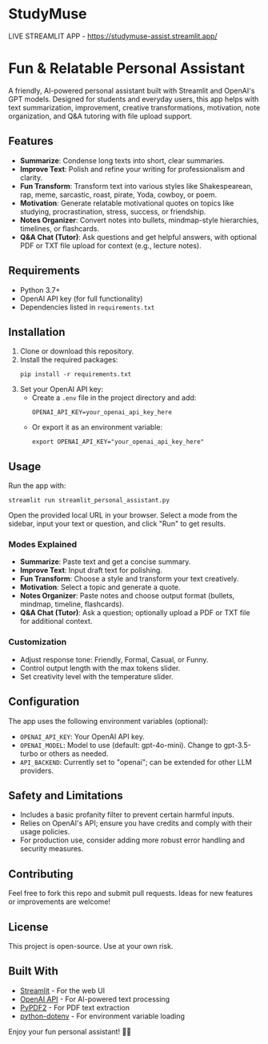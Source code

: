 # StudyMuse

LIVE STREAMLIT APP - https://studymuse-assist.streamlit.app/

# Fun & Relatable Personal Assistant

A friendly, AI-powered personal assistant built with Streamlit and OpenAI's GPT models. Designed for students and everyday users, this app helps with text summarization, improvement, creative transformations, motivation, note organization, and Q&A tutoring with file upload support.

## Features

- **Summarize**: Condense long texts into short, clear summaries.
- **Improve Text**: Polish and refine your writing for professionalism and clarity.
- **Fun Transform**: Transform text into various styles like Shakespearean, rap, meme, sarcastic, roast, pirate, Yoda, cowboy, or poem.
- **Motivation**: Generate relatable motivational quotes on topics like studying, procrastination, stress, success, or friendship.
- **Notes Organizer**: Convert notes into bullets, mindmap-style hierarchies, timelines, or flashcards.
- **Q&A Chat (Tutor)**: Ask questions and get helpful answers, with optional PDF or TXT file upload for context (e.g., lecture notes).

## Requirements

- Python 3.7+
- OpenAI API key (for full functionality)
- Dependencies listed in `requirements.txt`

## Installation

1. Clone or download this repository.
2. Install the required packages:
   ```
   pip install -r requirements.txt
   ```
3. Set your OpenAI API key:
   - Create a `.env` file in the project directory and add:
     ```
     OPENAI_API_KEY=your_openai_api_key_here
     ```
   - Or export it as an environment variable:
     ```
     export OPENAI_API_KEY="your_openai_api_key_here"
     ```

## Usage

Run the app with:
```
streamlit run streamlit_personal_assistant.py
```

Open the provided local URL in your browser. Select a mode from the sidebar, input your text or question, and click "Run" to get results.

### Modes Explained

- **Summarize**: Paste text and get a concise summary.
- **Improve Text**: Input draft text for polishing.
- **Fun Transform**: Choose a style and transform your text creatively.
- **Motivation**: Select a topic and generate a quote.
- **Notes Organizer**: Paste notes and choose output format (bullets, mindmap, timeline, flashcards).
- **Q&A Chat (Tutor)**: Ask a question; optionally upload a PDF or TXT file for additional context.

### Customization

- Adjust response tone: Friendly, Formal, Casual, or Funny.
- Control output length with the max tokens slider.
- Set creativity level with the temperature slider.

## Configuration

The app uses the following environment variables (optional):

- `OPENAI_API_KEY`: Your OpenAI API key.
- `OPENAI_MODEL`: Model to use (default: gpt-4o-mini). Change to gpt-3.5-turbo or others as needed.
- `API_BACKEND`: Currently set to "openai"; can be extended for other LLM providers.

## Safety and Limitations

- Includes a basic profanity filter to prevent certain harmful inputs.
- Relies on OpenAI's API; ensure you have credits and comply with their usage policies.
- For production use, consider adding more robust error handling and security measures.

## Contributing

Feel free to fork this repo and submit pull requests. Ideas for new features or improvements are welcome!

## License

This project is open-source. Use at your own risk.

## Built With

- [Streamlit](https://streamlit.io/) - For the web UI
- [OpenAI API](https://openai.com/api/) - For AI-powered text processing
- [PyPDF2](https://pypi.org/project/PyPDF2/) - For PDF text extraction
- [python-dotenv](https://pypi.org/project/python-dotenv/) - For environment variable loading

Enjoy your fun personal assistant! 🎒✨

